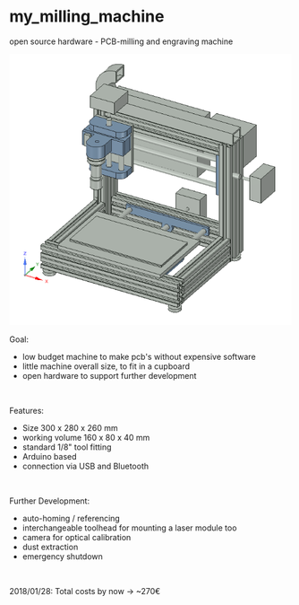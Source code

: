 # my_milling_machine
open source hardware - PCB-milling and engraving machine


<img src="logo.png">


Goal:
- low budget machine to make pcb's without expensive software
- little machine overall size, to fit in a cupboard
- open hardware to support further development

<p>&nbsp;</p>


Features:
- Size 300 x 280 x 260 mm
- working volume 160 x 80 x 40 mm
- standard 1/8" tool fitting
- Arduino based
- connection via USB and Bluetooth

<p>&nbsp;</p>


Further Development:
- auto-homing / referencing
- interchangeable toolhead for mounting a laser module too
- camera for optical calibration
- dust extraction
- emergency shutdown

<p>&nbsp;</p>

2018/01/28: Total costs by now -> ~270€
